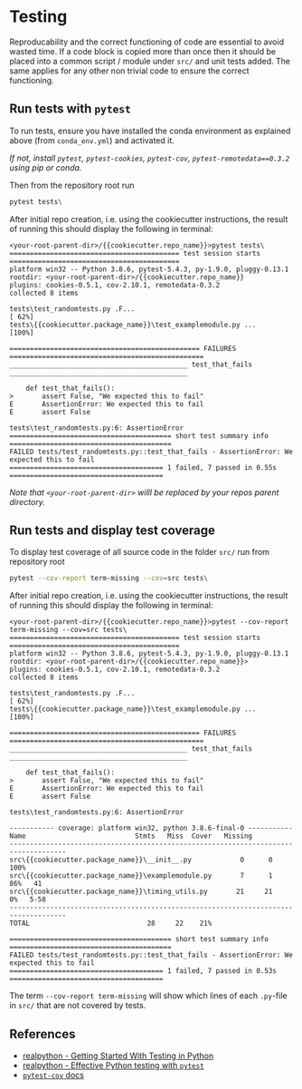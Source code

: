 # Testing

Reproducability and the correct functioning of code are essential to avoid wasted time.
If a code block is copied more than once then it should be placed into a
common script / module under `src/` and unit tests added. The same applies for
any other non trivial code to ensure the correct functioning.

## Run tests with `pytest`

To run tests, ensure you have installed the conda environment as explained above
(from `conda_env.yml`) and activated it.

_If not, install `pytest`, `pytest-cookies`, `pytest-cov`,
`pytest-remotedata==0.3.2` using pip or conda._

Then from the repository root run

```bash
pytest tests\
```

After initial repo creation, i.e. using the cookiecutter instructions,
the result of running this should display the following in terminal:

```
<your-root-parent-dir>/{{cookiecutter.repo_name}}>pytest tests\
========================================== test session starts ==========================================
platform win32 -- Python 3.8.6, pytest-5.4.3, py-1.9.0, pluggy-0.13.1
rootdir: <your-root-parent-dir>/{{cookiecutter.repo_name}}
plugins: cookies-0.5.1, cov-2.10.1, remotedata-0.3.2
collected 8 items

tests\test_randomtests.py .F...                                                                    [ 62%]
tests\{{cookiecutter.package_name}}\test_examplemodule.py ...                                      [100%]

=============================================== FAILURES ================================================
____________________________________________ test_that_fails ____________________________________________

    def test_that_fails():
>       assert False, "We expected this to fail"
E       AssertionError: We expected this to fail
E       assert False

tests\test_randomtests.py:6: AssertionError
======================================== short test summary info ========================================
FAILED tests/test_randomtests.py::test_that_fails - AssertionError: We expected this to fail
====================================== 1 failed, 7 passed in 0.55s ======================================
```

_Note that `<your-root-parent-dir>` willl be replaced by your repos parent directory._

## Run tests and display test coverage

To display test coverage of all source code in the folder `src/` run from repository root

```bash
pytest --cov-report term-missing --cov=src tests\
```

After initial repo creation, i.e. using the cookiecutter instructions,
the result of running this should display the following in terminal:

```
<your-root-parent-dir>/{{cookiecutter.repo_name}}>pytest --cov-report term-missing --cov=src tests\
========================================== test session starts ==========================================
platform win32 -- Python 3.8.6, pytest-5.4.3, py-1.9.0, pluggy-0.13.1
rootdir: <your-root-parent-dir>/{{cookiecutter.repo_name}}>
plugins: cookies-0.5.1, cov-2.10.1, remotedata-0.3.2
collected 8 items

tests\test_randomtests.py .F...                                                                    [ 62%]
tests\{{cookiecutter.package_name}}\test_examplemodule.py ...                                      [100%]

=============================================== FAILURES ================================================
____________________________________________ test_that_fails ____________________________________________

    def test_that_fails():
>       assert False, "We expected this to fail"
E       AssertionError: We expected this to fail
E       assert False

tests\test_randomtests.py:6: AssertionError

----------- coverage: platform win32, python 3.8.6-final-0 -----------
Name                           Stmts   Miss  Cover   Missing
------------------------------------------------------------------------------------
src\{{cookiecutter.package_name}}\__init__.py            0      0   100%
src\{{cookiecutter.package_name}}\examplemodule.py       7      1    86%   41
src\{{cookiecutter.package_name}}\timing_utils.py       21     21     0%   5-58
------------------------------------------------------------------------------------
TOTAL                             28     22    21%

======================================== short test summary info ========================================
FAILED tests/test_randomtests.py::test_that_fails - AssertionError: We expected this to fail
====================================== 1 failed, 7 passed in 0.53s ======================================
```

The term `--cov-report term-missing` will show which lines of each `.py`-file in `src/`
that are not covered by tests.

## References

- [realpython - Getting Started With Testing in Python](https://realpython.com/python-testing/)
- [realpython - Effective Python testing with `pytest`](https://realpython.com/pytest-python-testing/)
- [`pytest-cov` docs](https://pytest-cov.readthedocs.io/en/latest/readme.html#documentation)
